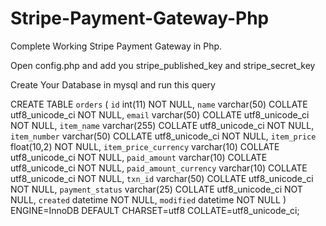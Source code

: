 # Stripe-Payment-Gateway-Php



Complete Working Stripe Payment Gateway in Php.


Open config.php and add you stripe_published_key and stripe_secret_key 


Create Your Database in mysql and run this query


CREATE TABLE `orders` (
  `id` int(11) NOT NULL,
  `name` varchar(50) COLLATE utf8_unicode_ci NOT NULL,
  `email` varchar(50) COLLATE utf8_unicode_ci NOT NULL,
  `item_name` varchar(255) COLLATE utf8_unicode_ci NOT NULL,
  `item_number` varchar(50) COLLATE utf8_unicode_ci NOT NULL,
  `item_price` float(10,2) NOT NULL,
  `item_price_currency` varchar(10) COLLATE utf8_unicode_ci NOT NULL,
  `paid_amount` varchar(10) COLLATE utf8_unicode_ci NOT NULL,
  `paid_amount_currency` varchar(10) COLLATE utf8_unicode_ci NOT NULL,
  `txn_id` varchar(50) COLLATE utf8_unicode_ci NOT NULL,
  `payment_status` varchar(25) COLLATE utf8_unicode_ci NOT NULL,
  `created` datetime NOT NULL,
  `modified` datetime NOT NULL
) ENGINE=InnoDB DEFAULT CHARSET=utf8 COLLATE=utf8_unicode_ci;

